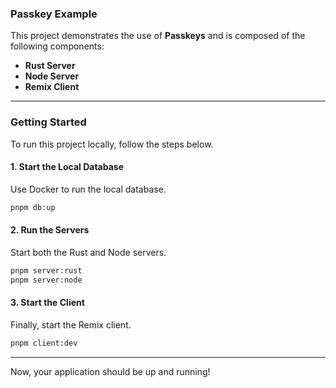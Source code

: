 ### Passkey Example

This project demonstrates the use of **Passkeys** and is composed of the following components:

- **Rust Server**
- **Node Server**
- **Remix Client**

---

### Getting Started

To run this project locally, follow the steps below.

#### 1. Start the Local Database

Use Docker to run the local database.

```bash
pnpm db:up
```

#### 2. Run the Servers

Start both the Rust and Node servers.

```bash
pnpm server:rust
pnpm server:node
```

#### 3. Start the Client

Finally, start the Remix client.

```bash
pnpm client:dev
```

---

Now, your application should be up and running!
